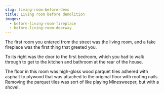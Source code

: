 ```yaml
---
slug: living-room-before-demo
title: Living room before demolition
images:
  - before-living-room-fireplace
  - before-living-room-doorway
---
```

The first room you entered from the street was the living room, and a fake fireplace was the first thing that greeted you.

To its right was the door to the first bedroom, which you had to walk through to get to the kitchen and bathroom at the rear of the house.

The floor in this room was high-gloss wood parquet tiles adhered with asphalt to plywood that was attached to the original floor with roofing nails. Removing the parquet tiles was sort of like playing Minesweeper, but with a shovel.